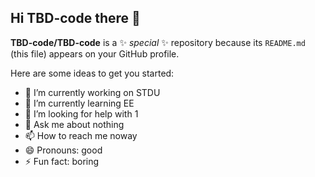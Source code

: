 ## Hi TBD-code there 👋


**TBD-code/TBD-code** is a ✨ _special_ ✨ repository because its `README.md` (this file) appears on your GitHub profile.

Here are some ideas to get you started:

- 🔭 I’m currently working on STDU
- 🌱 I’m currently learning EE
- 🤔 I’m looking for help with 1
- 💬 Ask me about nothing
- 📫 How to reach me noway
- 😄 Pronouns: good
- ⚡ Fun fact: boring

